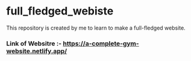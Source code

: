 # full_fledged_webiste
This repository is created by me to learn to make a full-fledged website.


### Link of Websitre :- https://a-complete-gym-website.netlify.app/
